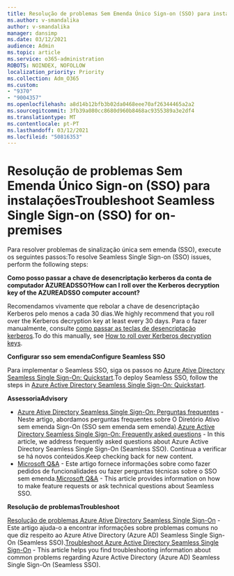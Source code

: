 ```yaml
---
title: Resolução de problemas Sem Emenda Único Sign-on (SSO) para instalações
ms.author: v-smandalika
author: v-smandalika
manager: dansimp
ms.date: 03/12/2021
audience: Admin
ms.topic: article
ms.service: o365-administration
ROBOTS: NOINDEX, NOFOLLOW
localization_priority: Priority
ms.collection: Adm_O365
ms.custom:
- "9370"
- "9004357"
ms.openlocfilehash: a8d14b12bfb3b02da0468eee70af26344465a2a2
ms.sourcegitcommit: 3fb39a080cc8680d960b8468ac9355389a3e2df4
ms.translationtype: MT
ms.contentlocale: pt-PT
ms.lasthandoff: 03/12/2021
ms.locfileid: "50816353"
---
```

# <a name="troubleshoot-seamless-single-sign-on-sso-for-on-premises"></a><span data-ttu-id="59cf5-102">Resolução de problemas Sem Emenda Único Sign-on (SSO) para instalações</span><span class="sxs-lookup"><span data-stu-id="59cf5-102">Troubleshoot Seamless Single Sign-on (SSO) for on-premises</span></span>

<span data-ttu-id="59cf5-103">Para resolver problemas de sinalização única sem emenda (SSO), execute os seguintes passos:</span><span class="sxs-lookup"><span data-stu-id="59cf5-103">To resolve Seamless Single Sign-on (SSO) issues, perform the following steps:</span></span>

<span data-ttu-id="59cf5-104">**Como posso passar a chave de desencriptação kerberos da conta de computador AZUREADSSO?**</span><span class="sxs-lookup"><span data-stu-id="59cf5-104">**How can I roll over the Kerberos decryption key of the AZUREADSSO computer account?**</span></span>

<span data-ttu-id="59cf5-105">Recomendamos vivamente que rebolar a chave de desencriptação Kerberos pelo menos a cada 30 dias.</span><span class="sxs-lookup"><span data-stu-id="59cf5-105">We highly recommend that you roll over the Kerberos decryption key at least every 30 days.</span></span> <span data-ttu-id="59cf5-106">Para o fazer manualmente, consulte [como passar as teclas de desencriptação kerberos](https://docs.microsoft.com/azure/active-directory/hybrid/how-to-connect-sso-faq#).</span><span class="sxs-lookup"><span data-stu-id="59cf5-106">To do this manually, see [How to roll over Kerberos decryption keys](https://docs.microsoft.com/azure/active-directory/hybrid/how-to-connect-sso-faq#).</span></span>

<span data-ttu-id="59cf5-107">**Configurar sso sem emenda**</span><span class="sxs-lookup"><span data-stu-id="59cf5-107">**Configure Seamless SSO**</span></span>

<span data-ttu-id="59cf5-108">Para implementar o Seamless SSO, siga os passos no [Azure Ative Directory Seamless Single Sign-On: Quickstart](https://docs.microsoft.com/azure/active-directory/hybrid/how-to-connect-sso-quick-start#step-5-roll-over-keys).</span><span class="sxs-lookup"><span data-stu-id="59cf5-108">To deploy Seamless SSO, follow the steps in [Azure Active Directory Seamless Single Sign-On: Quickstart](https://docs.microsoft.com/azure/active-directory/hybrid/how-to-connect-sso-quick-start#step-5-roll-over-keys).</span></span>

<span data-ttu-id="59cf5-109">**Assessoria**</span><span class="sxs-lookup"><span data-stu-id="59cf5-109">**Advisory**</span></span>

- <span data-ttu-id="59cf5-110">[Azure Ative Directory Seamless Single Sign-On: Perguntas frequentes](https://docs.microsoft.com/azure/active-directory/hybrid/how-to-connect-sso-faq) - Neste artigo, abordamos perguntas frequentes sobre O Diretório Ativo sem emenda Sign-On (SSO sem emenda sem emenda).</span><span class="sxs-lookup"><span data-stu-id="59cf5-110">[Azure Active Directory Seamless Single Sign-On: Frequently asked questions](https://docs.microsoft.com/azure/active-directory/hybrid/how-to-connect-sso-faq) - In this article, we address frequently asked questions about Azure Active Directory Seamless Single Sign-On (Seamless SSO).</span></span> <span data-ttu-id="59cf5-111">Continua a verificar se há novos conteúdos.</span><span class="sxs-lookup"><span data-stu-id="59cf5-111">Keep checking back for new content.</span></span>
- <span data-ttu-id="59cf5-112">[Microsoft Q&A](https://docs.microsoft.com/answers/topics/azure-ad-single-sign-on.html) - Este artigo fornece informações sobre como fazer pedidos de funcionalidades ou fazer perguntas técnicas sobre o SSO sem emenda.</span><span class="sxs-lookup"><span data-stu-id="59cf5-112">[Microsoft Q&A](https://docs.microsoft.com/answers/topics/azure-ad-single-sign-on.html) - This article provides information on how to make feature requests or ask technical questions about Seamless SSO.</span></span>

<span data-ttu-id="59cf5-113">**Resolução de problemas**</span><span class="sxs-lookup"><span data-stu-id="59cf5-113">**Troubleshoot**</span></span>

<span data-ttu-id="59cf5-114">[Resolução de problemas Azure Ative Directory Seamless Single Sign-On](https://docs.microsoft.com/azure/active-directory/hybrid/tshoot-connect-sso) - Este artigo ajuda-o a encontrar informações sobre problemas comuns no que diz respeito ao Azure Ative Directory (Azure AD) Seamless Single Sign-On (Seamless SSO).</span><span class="sxs-lookup"><span data-stu-id="59cf5-114">[Troubleshoot Azure Active Directory Seamless Single Sign-On](https://docs.microsoft.com/azure/active-directory/hybrid/tshoot-connect-sso) - This article helps you find troubleshooting information about common problems regarding Azure Active Directory (Azure AD) Seamless Single Sign-On (Seamless SSO).</span></span>







